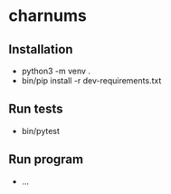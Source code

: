 # charnums

## Installation

* python3 -m venv .
* bin/pip install -r dev-requirements.txt

## Run tests

* bin/pytest

## Run program

* ...
